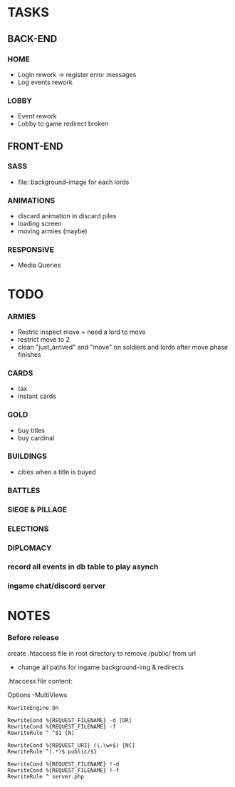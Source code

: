 # TASKS

## BACK-END

### HOME
- Login rework -> register error messages
- Log events rework

### LOBBY
- Event rework
- Lobby to game redirect broken

## FRONT-END

### SASS
- file: background-image for each lords

### ANIMATIONS
- discard animation in discard piles
- loading screen
- moving armies (maybe)

### RESPONSIVE
- Media Queries

# TODO

### ARMIES
- Restric inspect move = need a lord to move
- restrict move to 2
- clean "just_arrived" and "move" on soldiers and lords after move phase finishes

### CARDS
- tax
- instant cards

### GOLD
- buy titles
- buy cardinal

### BUILDINGS
- cities when a title is buyed

### BATTLES

### SIEGE & PILLAGE

### ELECTIONS

### DIPLOMACY

### record all events in db table to play asynch

### ingame chat/discord server

# NOTES

### Before release

create .htaccess file in root directory to remove /public/ from url
- change all paths for ingame background-img & redirects

.htaccess file content:

<IfModule mod_rewrite.c>
    <IfModule mod_negotiation.c>
        Options -MultiViews
    </IfModule>

    RewriteEngine On

    RewriteCond %{REQUEST_FILENAME} -d [OR]
    RewriteCond %{REQUEST_FILENAME} -f
    RewriteRule ^ ^$1 [N]

    RewriteCond %{REQUEST_URI} (\.\w+$) [NC]
    RewriteRule ^(.*)$ public/$1 

    RewriteCond %{REQUEST_FILENAME} !-d
    RewriteCond %{REQUEST_FILENAME} !-f
    RewriteRule ^ server.php
</IfModule>

